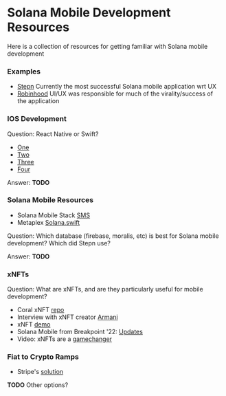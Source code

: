 # Solana Mobile Development Resources

Here is a collection of resources for getting familiar with Solana mobile development

### Examples

- [Stepn](https://stepn.com/) Currently the most successful Solana mobile application wrt UX
- [Robinhood](https://robinhood.com/) UI/UX was responsible for much of the virality/success of the application

### IOS Development

Question: React Native or Swift?
- [One](https://fireart.studio/blog/react-native-vs-swift-which-to-choose-for-an-ios-app/)
- [Two](https://radixweb.com/blog/react-native-vs-swift)
- [Three](https://medium.com/@sam_ollason/react-native-vs-swift-ios-c144496f1519)
- [Four](https://www.ideamotive.co/blog/react-native-vs-swift-which-one-to-pick-when-building-an-ios-app)

Answer: **TODO**

### Solana Mobile Resources

- Solana Mobile Stack [SMS](https://github.com/solana-mobile/solana-mobile-stack-sdk)
- Metaplex [Solana.swift](https://github.com/metaplex-foundation/Solana.Swift)

Question: Which database (firebase, moralis, etc) is best for Solana mobile development? Which did Stepn use?

Answer: **TODO**

### xNFTs

Question: What are xNFTs, and are they particularly useful for mobile development?

- Coral xNFT [repo](https://github.com/coral-xyz/xnft)
- Interview with xNFT creator [Armani](https://www.youtube.com/watch?v=GC0U8noMATc)
- xNFT [demo](https://www.youtube.com/watch?v=g5TkzQRGwS4)
- Solana Mobile from Breakpoint '22: [Updates](https://www.youtube.com/watch?v=LXMy1F9sVJ8)
- Video: xNFTs are a [gamechanger](https://www.youtube.com/watch?v=5Bvo0WN0evQ)

### Fiat to Crypto Ramps

- Stripe's [solution](https://stripe.com/blog/crypto-onramp)

**TODO** Other options?
